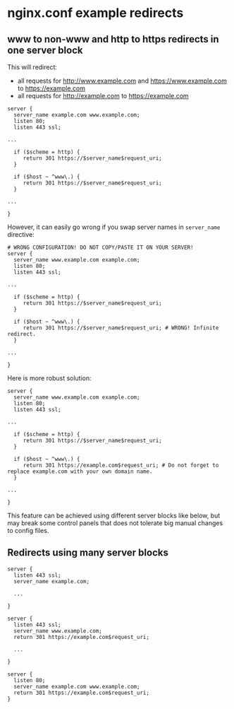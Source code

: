# nginx.conf example redirects

## www to non-www and http to https redirects in one server block

This will redirect:
* all requests for http://www.example.com and https://www.example.com to https://example.com
* all requests for http://example.com to https://example.com

```
server {
  server_name example.com www.example.com;
  listen 80;
  listen 443 ssl;

...

  if ($scheme = http) {
     return 301 https://$server_name$request_uri;
  }

  if ($host ~ ^www\.) {
     return 301 https://$server_name$request_uri;
  }

...

}

```

However, it can easily go wrong if you swap server names in `server_name` directive:

```
# WRONG CONFIGURATION! DO NOT COPY/PASTE IT ON YOUR SERVER!
server {
  server_name www.example.com example.com;
  listen 80;
  listen 443 ssl;

...

  if ($scheme = http) {
     return 301 https://$server_name$request_uri;
  }

  if ($host ~ ^www\.) {
     return 301 https://$server_name$request_uri; # WRONG! Infinite redirect.
  }

...

}

```

Here is more robust solution:


```
server {
  server_name www.example.com example.com;
  listen 80;
  listen 443 ssl;

...

  if ($scheme = http) {
     return 301 https://$server_name$request_uri;
  }

  if ($host ~ ^www\.) {
     return 301 https://example.com$request_uri; # Do not forget to replace example.com with your own domain name.
  }

...

}

```

This feature can be achieved using different server blocks like below, but may break some control panels that does not tolerate big manual changes to config files.

## Redirects using many server blocks

```
server {
  listen 443 ssl;
  server_name example.com;
 
  ...

}

server {
  listen 443 ssl;
  server_name www.example.com;
  return 301 https://example.com$request_uri;

  ...

}

server {
  listen 80;
  server_name example.com www.example.com;
  return 301 https://example.com$request_uri;
}
``` 

